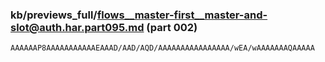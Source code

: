 ### kb/previews_full/flows__master-first__master-and-slot@auth.har.part095.md (part 002)

```md
AAAAAAP8AAAAAAAAAAAEAAAD/AAD/AQD/AAAAAAAAAAAAAAAA/wEA/wAAAAAAAQAAAAA
```

```
